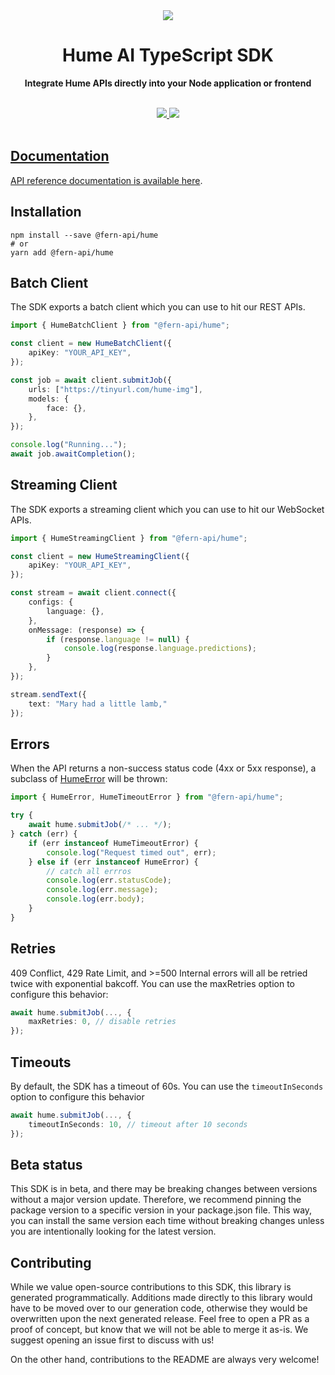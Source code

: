 <div align="center">
  <img src="https://storage.googleapis.com/hume-public-logos/hume/hume-banner.png">
  <h1>Hume AI TypeScript SDK</h1>

  <p>
    <strong>Integrate Hume APIs directly into your Node application or frontend</strong>
  </p>

  <br>
  <div>
    <a href="https://www.npmjs.com/package/@fern-api/hume"><img src="https://img.shields.io/npm/v/@fern-api/hume">
    <a href="https://buildwithfern.com/"><img src="https://img.shields.io/badge/%F0%9F%8C%BF-SDK%20generated%20by%20Fern-brightgreen">
  </div>
  <br>
</div>

## Documentation

API reference documentation is available [here](https://docs.hume.ai/doc/batch-api).

## Installation

```
npm install --save @fern-api/hume
# or
yarn add @fern-api/hume
```

## Batch Client

The SDK exports a batch client which you can use to hit our REST APIs.

```typescript
import { HumeBatchClient } from "@fern-api/hume";

const client = new HumeBatchClient({
    apiKey: "YOUR_API_KEY",
});

const job = await client.submitJob({
    urls: ["https://tinyurl.com/hume-img"],
    models: {
        face: {},
    },
});

console.log("Running...");
await job.awaitCompletion();
```

## Streaming Client

The SDK exports a streaming client which you can use to hit our WebSocket APIs.

```typescript
import { HumeStreamingClient } from "@fern-api/hume";

const client = new HumeStreamingClient({
    apiKey: "YOUR_API_KEY",
});

const stream = await client.connect({
    configs: {
        language: {},
    },
    onMessage: (response) => {
        if (response.language != null) {
            console.log(response.language.predictions);
        }
    },
});

stream.sendText({
    text: "Mary had a little lamb,"
});
```

## Errors

When the API returns a non-success status code (4xx or 5xx response),
a subclass of [HumeError](./src/errors/HumeError.ts) will be thrown:

```typescript
import { HumeError, HumeTimeoutError } from "@fern-api/hume";

try {
    await hume.submitJob(/* ... */);
} catch (err) {
    if (err instanceof HumeTimeoutError) {
        console.log("Request timed out", err);
    } else if (err instanceof HumeError) {
        // catch all errros
        console.log(err.statusCode);
        console.log(err.message);
        console.log(err.body);
    }
}
```

## Retries

409 Conflict, 429 Rate Limit, and >=500 Internal errors will all be retried twice with exponential bakcoff.
You can use the maxRetries option to configure this behavior:

```typescript
await hume.submitJob(..., {
    maxRetries: 0, // disable retries
});
```

## Timeouts

By default, the SDK has a timeout of 60s. You can use the `timeoutInSeconds` option to configure
this behavior

```typescript
await hume.submitJob(..., {
    timeoutInSeconds: 10, // timeout after 10 seconds
});
```

## Beta status

This SDK is in beta, and there may be breaking changes between versions without a major version update. Therefore, we recommend pinning the package version to a specific version in your package.json file. This way, you can install the same version each time without breaking changes unless you are intentionally looking for the latest version.

## Contributing

While we value open-source contributions to this SDK, this library is generated programmatically. Additions made directly to this library would have to be moved over to our generation code, otherwise they would be overwritten upon the next generated release. Feel free to open a PR as a proof of concept, but know that we will not be able to merge it as-is. We suggest opening an issue first to discuss with us!

On the other hand, contributions to the README are always very welcome!

